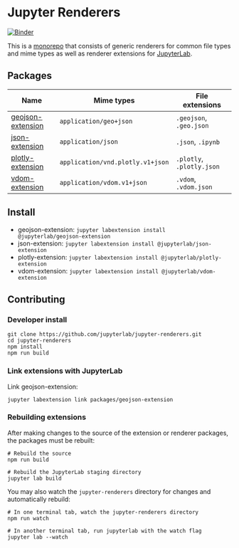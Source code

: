 # Jupyter Renderers

[![Binder](https://beta.mybinder.org/badge.svg)](https://beta.mybinder.org/v2/gh/jupyterlab/jupyter-renderers/master?filepath=notebooks)

This is a [monorepo](https://github.com/lerna/lerna#what-does-a-lerna-repo-look-like) that consists of generic renderers for common file types and mime types as well as renderer extensions for [JupyterLab](https://github.com/jupyterlab/jupyterlab).

## Packages

| Name        | Mime types           | File extensions |
| ----------- | -------------------- | --------------- |
| [geojson-extension](packages/geojson-extension) | `application/geo+json` | `.geojson`, `.geo.json` |
| [json-extension](packages/json-extension) | `application/json` | `.json`, `.ipynb` |
| [plotly-extension](packages/plotly-extension) | `application/vnd.plotly.v1+json` | `.plotly`, `.plotly.json` |
| [vdom-extension](packages/vdom-extension) | `application/vdom.v1+json` | `.vdom`, `.vdom.json` |

## Install

* geojson-extension: `jupyter labextension install @jupyterlab/geojson-extension`
* json-extension: `jupyter labextension install @jupyterlab/json-extension`
* plotly-extension: `jupyter labextension install @jupyterlab/plotly-extension`
* vdom-extension: `jupyter labextension install @jupyterlab/vdom-extension`

## Contributing

### Developer install

```
git clone https://github.com/jupyterlab/jupyter-renderers.git
cd jupyter-renderers
npm install
npm run build
```

### Link extensions with JupyterLab

Link geojson-extension:

```
jupyter labextension link packages/geojson-extension
```

### Rebuilding extensions

After making changes to the source of the extension or renderer packages, the packages must be rebuilt:

```
# Rebuild the source
npm run build

# Rebuild the JupyterLab staging directory
jupyter lab build
```

You may also watch the `jupyter-renderers` directory for changes and automatically rebuild:

```
# In one terminal tab, watch the jupyter-renderers directory
npm run watch

# In another terminal tab, run jupyterlab with the watch flag
jupyter lab --watch
```
